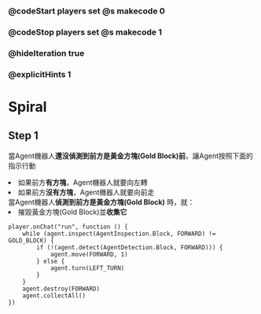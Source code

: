 ### @codeStart players set @s makecode 0
### @codeStop players set @s makecode 1

### @hideIteration true 
### @explicitHints 1


# Spiral

## Step 1
當Agent機器人<strong>還沒偵測到前方是黃金方塊(Gold Block)前</strong>，讓Agent按照下面的指示行動
<li>如果前方<strong>有方塊</strong>，Agent機器人就要向左轉</li>
<li>如果前方<strong>沒有方塊</strong>，Agent機器人就要向前走</li>
當Agent機器人<strong>偵測到前方是黃金方塊(Gold Block)</strong> 時，就：  
<li>摧毀黃金方塊(Gold Block)並<strong>收集它</strong></li>

```ghost
player.onChat("run", function () {
    while (agent.inspect(AgentInspection.Block, FORWARD) != GOLD_BLOCK) {
        if (!(agent.detect(AgentDetection.Block, FORWARD))) {
            agent.move(FORWARD, 1)
        } else {
            agent.turn(LEFT_TURN)
        }
    }
    agent.destroy(FORWARD)
    agent.collectAll()
})
```
